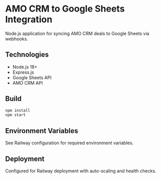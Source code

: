 # AMO CRM to Google Sheets Integration

Node.js application for syncing AMO CRM deals to Google Sheets via webhooks.

## Technologies
- Node.js 18+
- Express.js
- Google Sheets API
- AMO CRM API

## Build
```bash
npm install
npm start
```

## Environment Variables
See Railway configuration for required environment variables.

## Deployment
Configured for Railway deployment with auto-scaling and health checks.

